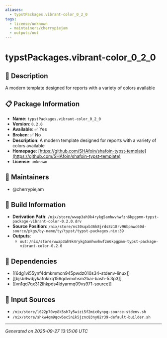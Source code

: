 ```yaml
---
aliases:
  - typstPackages.vibrant-color_0_2_0
tags:
  - license/unknown
  - maintainers/cherrypiejam
  - outputs/out
---
```


# typstPackages.vibrant-color_0_2_0

## 📝 Description

A modern template designed for reports with a variety of colors available

## 📋 Package Information

- **Name**: `typstPackages.vibrant-color_0_2_0`
- **Version**: `0.2.0`
- **Available**: ✅ Yes
- **Broken**: ✅ No
- **Description**: A modern template designed for reports with a variety of colors available
- **Homepage**: [https://github.com/SHAfoin/shafoin-typst-template](https://github.com/SHAfoin/shafoin-typst-template)
- **License**: `unknown`
## 👥 Maintainers

- @cherrypiejam


## 🔧 Build Information

- **Derivation Path**: `/nix/store/wwap3ah9k4rykg5amhwvhwfzn6kpgpmm-typst-package-vibrant-color-0.2.0.drv`
- **Source Position**: `/nix/store/ns30sqxb36k8jrds8z18rv96bpnwc60d-source/pkgs/by-name/ty/typst/typst-packages.nix:39`
- **Outputs**:
  - `out`:  `/nix/store/wwap3ah9k4rykg5amhwvhwfzn6kpgpmm-typst-package-vibrant-color-0.2.0`

## 🔗 Dependencies

- [[6dg1vi55ynf4dmkmmcn945pwdz010s34-stdenv-linux]]
- [[bjsb6wdjykafnkixq156qdvmxhsm2bai-bash-5.3p3]]
- [[vn1qd7qx312lhkpds4ldyarmq09vs971-source]]

## 📁 Input Sources

- `/nix/store/l622p70vy8k5sh7y5wizi5f2mic6ynpg-source-stdenv.sh`
- `/nix/store/shkw4qm9qcw5sc5n1k5jznc83ny02r39-default-builder.sh`

---
*Generated on 2025-09-27 13:15:06 UTC*
